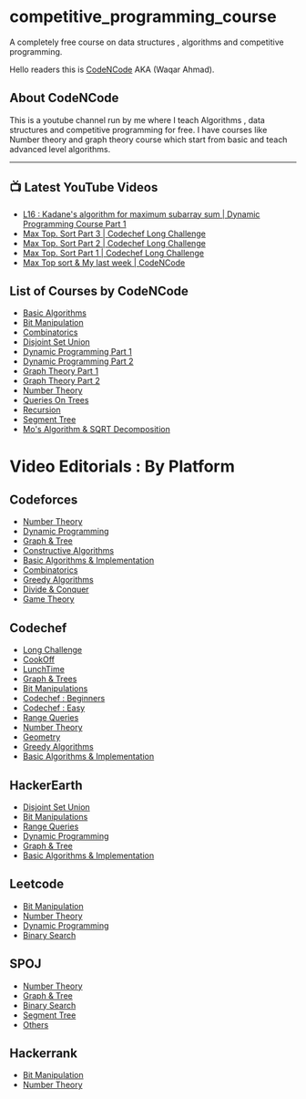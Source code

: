 # competitive_programming_course
A completely free course on data structures , algorithms and competitive programming.

Hello readers this is [CodeNCode](https://www.youtube.com/channel/UC0zvY3yIBQTrSutsV-4yscQ?view_as=subscriber) AKA (Waqar Ahmad).

## About CodeNCode


This is a youtube channel run by me where I teach Algorithms , data structures and competitive programming for free.
I have courses like Number theory and graph theory course which start from basic and teach advanced level algorithms.

---

## 📺 Latest YouTube Videos
<!-- YOUTUBE:START -->
- [L16 : Kadane's algorithm for maximum subarray sum | Dynamic Programming Course Part 1](https://www.youtube.com/watch?v=l1SzJz5054s)
- [Max Top. Sort Part 3 | Codechef Long Challenge](https://www.youtube.com/watch?v=92qpS9pG3Go)
- [Max Top. Sort Part 2 | Codechef Long Challenge](https://www.youtube.com/watch?v=47wUA7lO4HQ)
- [Max Top. Sort Part 1 | Codechef Long Challenge](https://www.youtube.com/watch?v=xRLQ-T06grQ)
- [Max Top sort & My last week | CodeNCode](https://www.youtube.com/watch?v=Z3JNhHQinbA)
<!-- YOUTUBE:END -->


## List of Courses by CodeNCode 
- [Basic Algorithms](https://www.youtube.com/playlist?list=PL2q4fbVm1Ik5HC7D3gUwc8cqwDtvOaqke)
- [Bit Manipulation](https://www.youtube.com/playlist?list=PL2q4fbVm1Ik7ip1VkWwe5U_CEb93vw6Iu)
- [Combinatorics](https://www.youtube.com/playlist?list=PL2q4fbVm1Ik48tGHU2eJxQdnGls2QPCBl)
- [Disjoint Set Union](https://www.youtube.com/playlist?list=PL2q4fbVm1Ik4JdzE2Bv_UUGBz0TXEIrai)
- [Dynamic Programming Part 1](https://www.youtube.com/playlist?list=PL2q4fbVm1Ik4ktv2_1O1atXoeV7whMAy_)
- [Dynamic Programming Part 2](https://www.youtube.com/playlist?list=PL2q4fbVm1Ik6YgbmV0xFnX8VJbyMyAAjk)
- [Graph Theory Part 1](https://www.youtube.com/playlist?list=PL2q4fbVm1Ik6DCzm9XZJbNwyHtHGclcEh)
- [Graph Theory Part 2](https://www.youtube.com/playlist?list=PL2q4fbVm1Ik64I3VqbVGRfl_OgYzvzt9m)
- [Number Theory](https://www.youtube.com/playlist?list=PL2q4fbVm1Ik4liHX78IRslXzUr8z5QxsG)
- [Queries On Trees](https://www.youtube.com/playlist?list=PL2q4fbVm1Ik4mjMTt7Po4DocBBI_Ai6s8)
- [Recursion](https://www.youtube.com/playlist?list=PL2q4fbVm1Ik7Vp1iJw2V57MT4UVdZDoWj)
- [Segment Tree](https://www.youtube.com/playlist?list=PL2q4fbVm1Ik6v2-emg_JGcC9v2v2YTbvq)
- [Mo's Algorithm & SQRT Decomposition](https://www.youtube.com/playlist?list=PL2q4fbVm1Ik6DCzm9XZJbNwyHtHGclcEh)


# Video Editorials : By Platform

## Codeforces
- [Number Theory](https://www.youtube.com/playlist?list=PL2q4fbVm1Ik7Fz2JrP7meOtxUvEXy926-)
- [Dynamic Programming](https://www.youtube.com/playlist?list=PL2q4fbVm1Ik71hmKyay-GkU6J9GTXCe5g)
- [Graph & Tree](https://www.youtube.com/playlist?list=PL2q4fbVm1Ik7Ufc3rsyB3lkmQGL6vOgdR)
- [Constructive Algorithms](https://www.youtube.com/playlist?list=PL2q4fbVm1Ik7ALIK6Lu0uhCHYu-RS9m3H)
- [Basic Algorithms & Implementation](https://www.youtube.com/playlist?list=PL2q4fbVm1Ik5Z3xcF-D0OgHv7QOvlokSm)
- [Combinatorics](https://www.youtube.com/playlist?list=PL2q4fbVm1Ik55RpncW2883UUFpg8eWy7X)
- [Greedy Algorithms](https://www.youtube.com/playlist?list=PL2q4fbVm1Ik6WB7SKtjEhwbQiLaD186OS)
- [Divide & Conquer](https://www.youtube.com/playlist?list=PL2q4fbVm1Ik5B4cxExMX6Hut2fyLBIVwJ)
- [Game Theory](https://www.youtube.com/playlist?list=PL2q4fbVm1Ik7YDlm3uc9Hmlm6QWAtXV1h)

## Codechef
- [Long Challenge](https://www.youtube.com/playlist?list=PL2q4fbVm1Ik4vzMIGBlRDRNE6gt_ucw2q)
- [CookOff](https://www.youtube.com/playlist?list=PL2q4fbVm1Ik6hfcHFtNHYBm3jAyd1Jyp6)
- [LunchTime](https://www.youtube.com/playlist?list=PL2q4fbVm1Ik4FFFtUTX3V7OQtgXPZefic)
- [Graph & Trees](https://www.youtube.com/playlist?list=PL2q4fbVm1Ik6yBUPwQ_-KeTLlZIrRdtGk)
- [Bit Manipulations](https://www.youtube.com/playlist?list=PL2q4fbVm1Ik46fGLaObBYEmiVoiyHwsdr)
- [Codechef : Beginners](https://www.youtube.com/playlist?list=PL2q4fbVm1Ik5UPVZPEDsfJ7rGJfTkUJ9R)
- [Codechef : Easy](https://www.youtube.com/playlist?list=PL2q4fbVm1Ik5ds4Xw-gL-krfBcw3tXgcd)
- [Range Queries](https://www.youtube.com/playlist?list=PL2q4fbVm1Ik4XOl3UCE62viWzHhOVF8ow)
- [Number Theory](https://www.youtube.com/playlist?list=PL2q4fbVm1Ik4XdbEyZ2a85pPhyRBiJIyC)
- [Geometry](https://www.youtube.com/playlist?list=PL2q4fbVm1Ik5VIeBV6uYvHude1pGENuO5)
- [Greedy Algorithms](https://www.youtube.com/playlist?list=PL2q4fbVm1Ik5gv-kNXdWsZd2Rm5UjYIlL)
- [Basic Algorithms & Implementation](https://www.youtube.com/playlist?list=PL2q4fbVm1Ik4-4_ND1HcDGWHIiTi_3avs)


## HackerEarth
- [Disjoint Set Union](https://www.youtube.com/playlist?list=PL2q4fbVm1Ik5aMg6ke_AoLpx3GDgA9teo)
- [Bit Manipulations](https://www.youtube.com/playlist?list=PL2q4fbVm1Ik4CeQF3blkJaPzuq9lD44Tv)
- [Range Queries](https://www.youtube.com/playlist?list=PL2q4fbVm1Ik60GBAsdqjicLUDBGD2ahAN)
- [Dynamic Programming](https://www.youtube.com/playlist?list=PL2q4fbVm1Ik6SLdDBk2RESIFFgJwjl81v)
- [Graph & Tree](https://www.youtube.com/playlist?list=PL2q4fbVm1Ik6yl4l36yla9Ew5Kn8sSlqn)
- [Basic Algorithms & Implementation](https://www.youtube.com/playlist?list=PL2q4fbVm1Ik7vXtQkXZHPz9yo7SBFiuOK)

## Leetcode
- [Bit Manipulation](https://www.youtube.com/playlist?list=PL2q4fbVm1Ik5P-QfTYVY_fIFtcVbIz9ij)
- [Number Theory](https://www.youtube.com/playlist?list=PL2q4fbVm1Ik7Dvv2_Y2Pf316xTj3LWS7B)
- [Dynamic Programming](https://www.youtube.com/playlist?list=PL2q4fbVm1Ik4G4UznUFeRNWV-NBq5vUcH)
- [Binary Search](https://www.youtube.com/playlist?list=PL2q4fbVm1Ik6LzOqo8V3GwthSd9GIN_CK)

## SPOJ
- [Number Theory](https://www.youtube.com/playlist?list=PL2q4fbVm1Ik50mPNfoadAHoCnjeW2Jsw0)
- [Graph & Tree](https://www.youtube.com/playlist?list=PL2q4fbVm1Ik5niWOljO7dQVn0o-zf_f9_)
- [Binary Search](https://www.youtube.com/playlist?list=PL2q4fbVm1Ik609P408nEkgYjgE12gFcyx)
- [Segment Tree](https://www.youtube.com/playlist?list=PL2q4fbVm1Ik5ihRT6oH2ztAYMnGBQ4gSa)
- [Others](https://www.youtube.com/playlist?list=PL2q4fbVm1Ik5rJQUqzgHdlmK7MSR4n8AK)

## Hackerrank
- [Bit Manipulation](https://www.youtube.com/playlist?list=PL2q4fbVm1Ik4hYJ1dykHIJ68GR_Of8WiK)
- [Number Theory](https://www.youtube.com/playlist?list=PL2q4fbVm1Ik7HIi2yVU1eIZN-mNDyBYMv)

